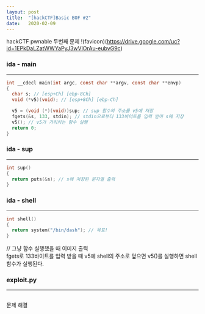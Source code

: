 ```yaml
---
layout: post
title:  "[hackCTF]Basic BOF #2"
date:   2020-02-09
---
```


hackCTF pwnable 두번째 문제
!(favicon)(https://drive.google.com/uc?id=1EPkDaLZatWWYaPyJ3wVlOrAu-eubvG9c)

### ida - main
***
```c
int __cdecl main(int argc, const char **argv, const char **envp)
{
  char s; // [esp+Ch] [ebp-8Ch]
  void (*v5)(void); // [esp+8Ch] [ebp-Ch]

  v5 = (void (*)(void))sup; // sup 함수의 주소를 v5에 저장
  fgets(&s, 133, stdin); // stdin으로부터 133바이트를 입력 받아 s에 저장
  v5(); // v5가 가리키는 함수 실행
  return 0;
}
```
### ida - sup
***
```c
int sup()
{
  return puts(&s); // s에 저장된 문자열 출력
}
```

### ida - shell
***
```c
int shell()
{
  return system("/bin/dash"); // 목표!
}
```
// 그냥 함수 실행했을 때 이미지 출력  
fgets로 133바이트를 입력 받을 때 v5에 shell의 주소로 덮으면 v5()를 실행하면 shell 함수가 실행된다.

### exploit.py
***
```python

```
문제 해결
